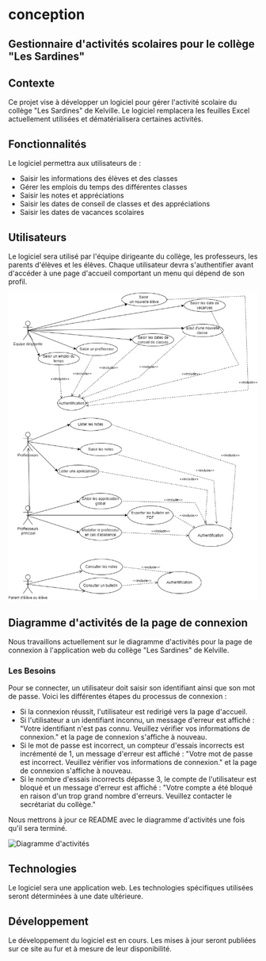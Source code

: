 # conception

## Gestionnaire d'activités scolaires pour le collège "Les Sardines"

## Contexte

Ce projet vise à développer un logiciel pour gérer l'activité scolaire du collège "Les Sardines" de Kelville. Le logiciel remplacera les feuilles Excel actuellement utilisées et dématérialisera certaines activités.

## Fonctionnalités

Le logiciel permettra aux utilisateurs de :

- Saisir les informations des élèves et des classes
- Gérer les emplois du temps des différentes classes
- Saisir les notes et appréciations
- Saisir les dates de conseil de classes et des appréciations
- Saisir les dates de vacances scolaires

## Utilisateurs

Le logiciel sera utilisé par l'équipe dirigeante du collège, les professeurs, les parents d'élèves et les élèves. Chaque utilisateur devra s'authentifier avant d'accéder à une page d'accueil comportant un menu qui dépend de son profil.

![Diagramme d'utilisation](/Diagramme%20scollege.png)

## Diagramme d'activités de la page de connexion

Nous travaillons actuellement sur le diagramme d'activités pour la page de connexion à l'application web du collège "Les Sardines" de Kelville.

### Les Besoins

Pour se connecter, un utilisateur doit saisir son identifiant ainsi que son mot de passe. Voici les différentes étapes du processus de connexion :

- Si la connexion réussit, l'utilisateur est redirigé vers la page d'accueil.
- Si l'utilisateur a un identifiant inconnu, un message d'erreur est affiché : "Votre identifiant n'est pas connu. Veuillez vérifier vos informations de connexion." et la page de connexion s'affiche à nouveau.
- Si le mot de passe est incorrect, un compteur d'essais incorrects est incrémenté de 1, un message d'erreur est affiché : "Votre mot de passe est incorrect. Veuillez vérifier vos informations de connexion." et la page de connexion s'affiche à nouveau.
- Si le nombre d'essais incorrects dépasse 3, le compte de l'utilisateur est bloqué et un message d'erreur est affiché : "Votre compte a été bloqué en raison d'un trop grand nombre d'erreurs. Veuillez contacter le secrétariat du collège."

Nous mettrons à jour ce README avec le diagramme d'activités une fois qu'il sera terminé.

![Diagramme d'activités](/Diagramme%20activité.drawio.png)
## Technologies

Le logiciel sera une application web. Les technologies spécifiques utilisées seront déterminées à une date ultérieure.

## Développement

Le développement du logiciel est en cours. Les mises à jour seront publiées sur ce site au fur et à mesure de leur disponibilité.